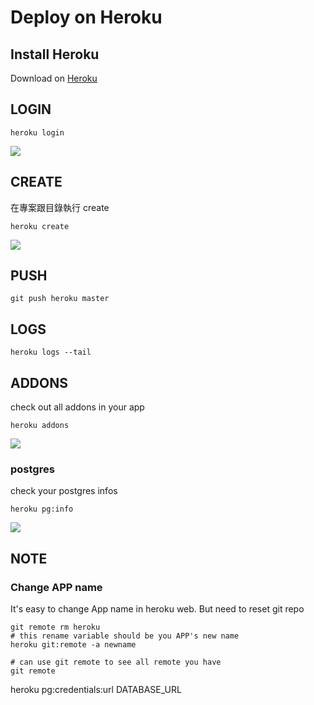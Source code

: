 # Deploy on Heroku

## Install Heroku
Download on [Heroku](https://devcenter.heroku.com/articles/heroku-cli#download-and-install)

## LOGIN
```shell=
heroku login
```
![](https://i.imgur.com/wBBdNyR.png)


## CREATE
在專案跟目錄執行 create 
```shell=
heroku create
```
![](https://i.imgur.com/NvfS2EE.png)


## PUSH
```shell=
git push heroku master
```

## LOGS
```shell=
heroku logs --tail
```

## ADDONS
check out all addons in your app
```shell=
heroku addons
```
![](https://i.imgur.com/3hKOLmP.png)

### postgres
check your postgres infos
```shell=
heroku pg:info
```
![](https://i.imgur.com/8L7VufR.png)


## NOTE
### Change APP name
It's easy to change App name in heroku web. But need to reset git repo
```shell=
git remote rm heroku
# this rename variable should be you APP's new name
heroku git:remote -a newname

# can use git remote to see all remote you have
git remote
```

 
 
 
 
 
 
 
 heroku pg:credentials:url DATABASE_URL